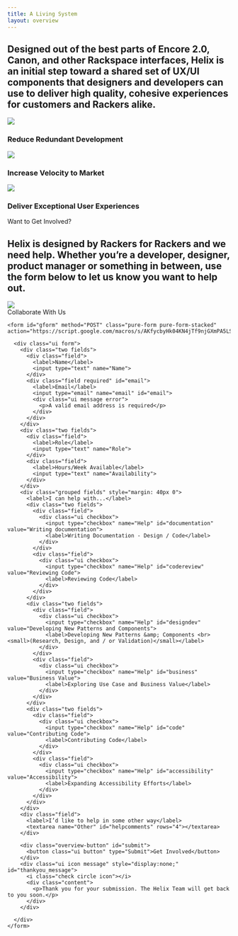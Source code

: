 ```yaml
---
title: A Living System
layout: overview
---
```


<article>
  <section>
    <h2>Designed out of the best parts of Encore 2.0, Canon, and other Rackspace interfaces, Helix is an initial step toward a shared set of UX/UI components that designers and developers can use to deliver high quality, cohesive experiences for customers and Rackers alike.</h2>
    <div class="visuals row">
        <div class="column">
          <img src="http://c1ee333499ed5f44e56a-fa12562cfe810d69bedcc36a0ac289ef.r55.cf1.rackcdn.com/img/overview/overview-1.svg">
          <h1 class="header-alt">Reduce Redundant Development</h1>
        </div>
        <div class="column">
          <img src="http://c1ee333499ed5f44e56a-fa12562cfe810d69bedcc36a0ac289ef.r55.cf1.rackcdn.com/img/overview/overview-2.svg">
          <h1 class="header-alt">Increase Velocity to Market</h1>
        </div>
        <div class="column">
          <img src="http://c1ee333499ed5f44e56a-fa12562cfe810d69bedcc36a0ac289ef.r55.cf1.rackcdn.com/img/overview/overview-3.svg">
          <h1 class="header-alt">Deliver Exceptional User Experiences</h1>
        </div>
    </div>
  </section>

  <section class="cta">
    <div class="display-font">Want to Get Involved?</div>
    <h2>Helix is designed by Rackers for Rackers and we need help. Whether you’re a developer, designer, product manager or something in between, use the form below to let us know you want to help out.</h2>
    <div class="arrow"><img src="http://c1ee333499ed5f44e56a-fa12562cfe810d69bedcc36a0ac289ef.r55.cf1.rackcdn.com/img/overview/overview-arrow.svg"></div>
  </section>

  <section>
    <div class="display-font center">Collaborate With Us</div>

    <form id="gform" method="POST" class="pure-form pure-form-stacked" action="https://script.google.com/macros/s/AKfycbyHk04KN4jTf9njGXmPA5LSSxW4NVtENB4dhYfdCXpQWxOhjw2J/exec">

      <div class="ui form">
        <div class="two fields">
          <div class="field">
            <label>Name</label>
            <input type="text" name="Name">
          </div>
          <div class="field required" id="email">
            <label>Email</label>
            <input type="email" name="email" id="email">
            <div class="ui message error">
              <p>A valid email address is required</p>
            </div>
          </div>
        </div>
        <div class="two fields">
          <div class="field">
            <label>Role</label>
            <input type="text" name="Role">
          </div>
          <div class="field">
            <label>Hours/Week Available</label>
            <input type="text" name="Availability">
          </div>
        </div>
        <div class="grouped fields" style="margin: 40px 0">
          <label>I can help with...</label>
          <div class="two fields">
            <div class="field">
              <div class="ui checkbox">
                <input type="checkbox" name="Help" id="documentation" value="Writing documentation">
                <label>Writing Documentation - Design / Code</label>
              </div>
            </div>
            <div class="field">
              <div class="ui checkbox">
                <input type="checkbox" name="Help" id="codereview" value="Reviewing Code">
                <label>Reviewing Code</label>
              </div>
            </div>
          </div>
          <div class="two fields">
            <div class="field">
              <div class="ui checkbox">
                <input type="checkbox" name="Help" id="designdev" value="Developing New Patterns and Components">
                <label>Developing New Patterns &amp; Components <br><small>(Research, Design, and / or Validation)</small></label>
              </div>
            </div>
            <div class="field">
              <div class="ui checkbox">
                <input type="checkbox" name="Help" id="business" value="Business Value">
                <label>Exploring Use Case and Business Value</label>
              </div>
            </div>
          </div>
          <div class="two fields">
            <div class="field">
              <div class="ui checkbox">
                <input type="checkbox" name="Help" id="code" value="Contributing Code">
                <label>Contributing Code</label>
              </div>
            </div>
            <div class="field">
              <div class="ui checkbox">
                <input type="checkbox" name="Help" id="accessibility" value="Accessibility">
                <label>Expanding Accessibility Efforts</label>
              </div>
            </div>
          </div>
        </div>
        <div class="field">
          <label>I’d like to help in some other way</label>
          <textarea name="Other" id="helpcomments" rows="4"></textarea>
        </div>

        <div class="overview-button" id="submit">
          <button class="ui button" type="Submit">Get Involved</button>
        </div>
        <div class="ui icon message" style="display:none;" id="thankyou_message">
          <i class="check circle icon"></i>
          <div class="content">
            <p>Thank you for your submission. The Helix Team will get back to you soon.</p>
          </div>
        </div>

      </div>
    </form>
  </section>
</article>
